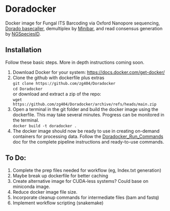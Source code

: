 # Doradocker
Docker image for Fungal ITS Barcoding via Oxford Nanopore sequencing, [Dorado basecaller](https://github.com/nanoporetech/dorado), demultiplex by [Minibar](https://github.com/calacademy-research/minibar), and read consensus generation by [NGSpeciesID](https://github.com/ksahlin/NGSpeciesID/).

## Installation
Follow these basic steps. More in depth instructions coming soon.
1. Download Docker for your system: https://docs.docker.com/get-docker/
2. Clone the github with dockerfile plus extras  
`git clone https://github.com/zg404/Doradocker`  
`cd Doradocker`  
or download and extract a zip of the repo:  
`wget https://github.com/zg404/Doradocker/archive/refs/heads/main.zip`  
3. Open a terminal in the git folder and build the docker image using the dockerfile. This may take several minutes. Progress can be monitored in the terminal.    
`docker build -t doradocker .`  
4. The docker image should now be ready to use in creating on-demand containers for processing data. Follow the [Doradocker_Run_Commands](https://github.com/zg404/Doradocker/blob/main/Doradocker_Run_Commands.md) doc for the complete pipeline instructions and ready-to-use commands. 


## To Do:
1. Complete the prep files needed for workflow (eg, Index.txt generation)
2. Maybe break up dockerfile for better caching
3. Create alternative image for CUDA-less systems? Could base on miniconda image.
4. Reduce docker image file size.
5. Incorporate cleanup commands for intermediate files (bam and fastq)
6. Implement workflow scripting (snakemake)
